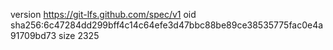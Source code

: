 version https://git-lfs.github.com/spec/v1
oid sha256:6c47284dd299bff4c14c64efe3d47bbc88be89ce38535775fac0e4a91709bd73
size 2325
